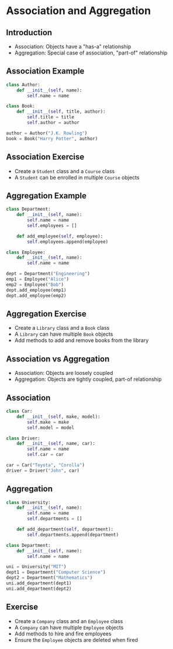 # Association and Aggregation

## Introduction

- Association: Objects have a "has-a" relationship
- Aggregation: Special case of association, "part-of" relationship

## Association Example

```python
class Author:
    def __init__(self, name):
        self.name = name

class Book:
    def __init__(self, title, author):
        self.title = title
        self.author = author

author = Author("J.K. Rowling")
book = Book("Harry Potter", author)
```

## Association Exercise

- Create a `Student` class and a `Course` class
- A `Student` can be enrolled in multiple `Course` objects

## Aggregation Example

```python
class Department:
    def __init__(self, name):
        self.name = name
        self.employees = []

    def add_employee(self, employee):
        self.employees.append(employee)

class Employee:
    def __init__(self, name):
        self.name = name

dept = Department("Engineering")
emp1 = Employee("Alice")
emp2 = Employee("Bob")
dept.add_employee(emp1)
dept.add_employee(emp2)
```

## Aggregation Exercise

- Create a `Library` class and a `Book` class
- A `Library` can have multiple `Book` objects
- Add methods to add and remove books from the library

## Association vs Aggregation

- Association: Objects are loosely coupled
- Aggregation: Objects are tightly coupled, part-of relationship

## Association

```python
class Car:
    def __init__(self, make, model):
        self.make = make
        self.model = model

class Driver:
    def __init__(self, name, car):
        self.name = name
        self.car = car

car = Car("Toyota", "Corolla")
driver = Driver("John", car)
```

## Aggregation

```python
class University:
    def __init__(self, name):
        self.name = name
        self.departments = []

    def add_department(self, department):
        self.departments.append(department)

class Department:
    def __init__(self, name):
        self.name = name

uni = University("MIT")
dept1 = Department("Computer Science")
dept2 = Department("Mathematics")
uni.add_department(dept1)
uni.add_department(dept2)
```

## Exercise

- Create a `Company` class and an `Employee` class
- A `Company` can have multiple `Employee` objects
- Add methods to hire and fire employees
- Ensure the `Employee` objects are deleted when fired